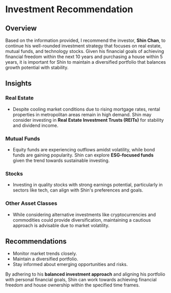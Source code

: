 # Investment Recommendation

## Overview
Based on the information provided, I recommend the investor, **Shin Chan**, to continue his well-rounded investment strategy that focuses on real estate, mutual funds, and technology stocks. Given his financial goals of achieving financial freedom within the next 10 years and purchasing a house within 5 years, it is important for Shin to maintain a diversified portfolio that balances growth potential with stability.

## Insights

### Real Estate
- Despite cooling market conditions due to rising mortgage rates, rental properties in metropolitan areas remain in high demand. Shin may consider investing in **Real Estate Investment Trusts (REITs)** for stability and dividend income.

### Mutual Funds
- Equity funds are experiencing outflows amidst volatility, while bond funds are gaining popularity. Shin can explore **ESG-focused funds** given the trend towards sustainable investing.

### Stocks
- Investing in quality stocks with strong earnings potential, particularly in sectors like tech, can align with Shin's preferences and goals.

### Other Asset Classes
- While considering alternative investments like cryptocurrencies and commodities could provide diversification, maintaining a cautious approach is advisable due to market volatility.

## Recommendations
- Monitor market trends closely.
- Maintain a diversified portfolio.
- Stay informed about emerging opportunities and risks.

By adhering to his **balanced investment approach** and aligning his portfolio with personal financial goals, Shin can work towards achieving financial freedom and house ownership within the specified time frames.